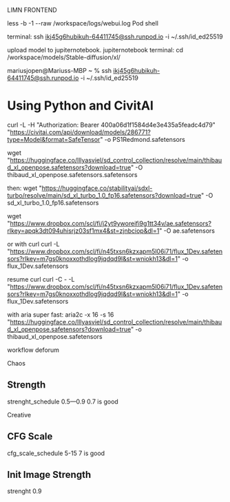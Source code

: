 LIMN FRONTEND

less -b -1 --raw /workspace/logs/webui.log 
Pod shell

terminal:
ssh ikj45g6hubikuh-64411745@ssh.runpod.io -i ~/.ssh/id_ed25519

upload model to jupiternotebook. jupiternotebook terminal:
cd /workspace/models/Stable-diffusion/xl/


mariusjopen@Mariuss-MBP ~ % ssh ikj45g6hubikuh-64411745@ssh.runpod.io -i ~/.ssh/id_ed25519


# Using Python and CivitAI
curl -L -H "Authorization: Bearer 400a06d1f1584d4e3e435a5feadc4d79" "https://civitai.com/api/download/models/286771?type=Model&format=SafeTensor" -o PS1Redmond.safetensors


wget "https://huggingface.co/lllyasviel/sd_control_collection/resolve/main/thibaud_xl_openpose.safetensors?download=true" -O thibaud_xl_openpose.safetensors.safetensors

then:
wget "https://huggingface.co/stabilityai/sdxl-turbo/resolve/main/sd_xl_turbo_1.0_fp16.safetensors?download=true" -O sd_xl_turbo_1.0_fp16.safetensors



wget "https://www.dropbox.com/scl/fi/j2yt9yworeifi9g1tt34v/ae.safetensors?rlkey=apqk3dt094uhisrjz03sf1mx4&st=zjnbciop&dl=1" -O ae.safetensors

or with curl
curl -L "https://www.dropbox.com/scl/fi/n45txsn6kzxapm5l06i71/flux_1Dev.safetensors?rlkey=m7gs0knoxxothdlog9jqdqd9l&st=wniokh13&dl=1" -o flux_1Dev.safetensors

resume curl
curl -C - -L "https://www.dropbox.com/scl/fi/n45txsn6kzxapm5l06i71/flux_1Dev.safetensors?rlkey=m7gs0knoxxothdlog9jqdqd9l&st=wniokh13&dl=1" -o flux_1Dev.safetensors

with aria super fast:
aria2c -x 16 -s 16 "https://huggingface.co/lllyasviel/sd_control_collection/resolve/main/thibaud_xl_openpose.safetensors?download=true" -o thibaud_xl_openpose.safetensors

workflow deforum

Chaos
## Strength
strenght_schedule
0.5—0.9
0.7 is good

Creative
## CFG Scale
cfg_scale_schedule 
5-15
7 is good

## Init Image Strength
strenght
0.9